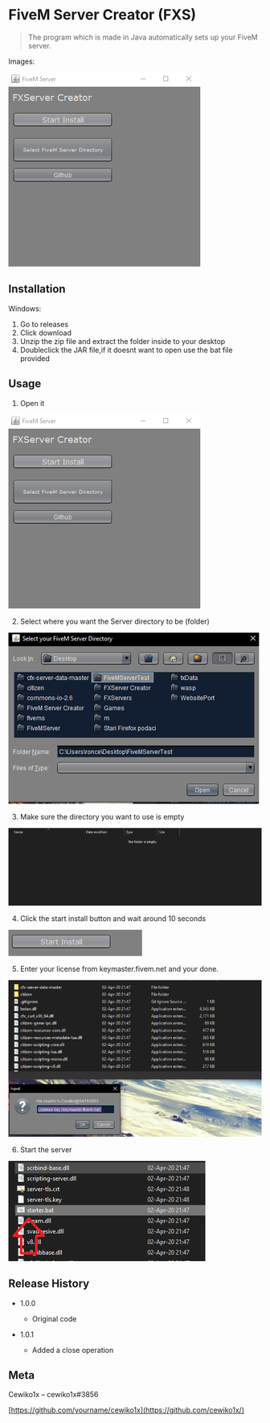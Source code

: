 # FiveM Server Creator (FXS)
> The program which is made in Java automatically sets up your FiveM server.

Images:

![](header.png)

## Installation

Windows:

1. Go to releases
2. Click download
3. Unzip the zip file and extract the folder inside to your desktop
4. Doubleclick the JAR file,if it doesnt want to open use the bat file provided

## Usage

1. Open it

![](header.png)

2. Select where you want the Server directory to be (folder)

![](filebrowser.png)

3. Make sure the directory you want to use is empty

![](empty.PNG)

4. Click the start install button and wait around 10 seconds

![](install.PNG)

5. Enter your license from keymaster.fivem.net and your done.

![](license.PNG)

6. Start the server

![](starter2.PNG)

## Release History

* 1.0.0
    * Original code

* 1.0.1
    * Added a close operation

## Meta


Cewiko1x – cewiko1x#3856

[https://github.com/yourname/cewiko1x](https://github.com/cewiko1x/)

<!-- Markdown link & img dfn's -->
[npm-image]: https://img.shields.io/npm/v/datadog-metrics.svg?style=flat-square
[npm-url]: https://npmjs.org/package/datadog-metrics
[npm-downloads]: https://img.shields.io/npm/dm/datadog-metrics.svg?style=flat-square
[travis-image]: https://img.shields.io/travis/dbader/node-datadog-metrics/master.svg?style=flat-square
[travis-url]: https://travis-ci.org/dbader/node-datadog-metrics
[wiki]: https://github.com/yourname/yourproject/wiki
